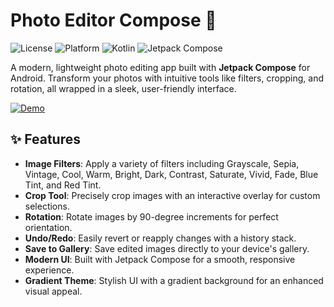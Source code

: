 # Photo Editor Compose 📸

![License](https://img.shields.io/badge/license-MIT-blue.svg)
![Platform](https://img.shields.io/badge/platform-Android-green.svg)
![Kotlin](https://img.shields.io/badge/Kotlin-1.9.0-blue.svg)
![Jetpack Compose](https://img.shields.io/badge/Jetpack%20Compose-1.5.0-orange.svg)

A modern, lightweight photo editing app built with **Jetpack Compose** for Android. Transform your photos with intuitive tools like filters, cropping, and rotation, all wrapped in a sleek, user-friendly interface.

[![Demo](https://![photo_editor_demo](https://github.com/user-attachments/assets/4ab9f9b5-041a-4361-bdfd-a293a8019ccc))](https://github.com/user-attachments/assets/4ab9f9b5-041a-4361-bdfd-a293a8019ccc)

## ✨ Features

- **Image Filters**: Apply a variety of filters including Grayscale, Sepia, Vintage, Cool, Warm, Bright, Dark, Contrast, Saturate, Vivid, Fade, Blue Tint, and Red Tint.
- **Crop Tool**: Precisely crop images with an interactive overlay for custom selections.
- **Rotation**: Rotate images by 90-degree increments for perfect orientation.
- **Undo/Redo**: Easily revert or reapply changes with a history stack.
- **Save to Gallery**: Save edited images directly to your device's gallery.
- **Modern UI**: Built with Jetpack Compose for a smooth, responsive experience.
- **Gradient Theme**: Stylish UI with a gradient background for an enhanced visual appeal.
